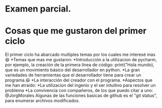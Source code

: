 # Examen parcial. 
 # Cosas que me gustaron del primer ciclo
 El primer ciclo ha abarcado multiples temas por los cuales me interesé mas :laughing: 
 *Temas que mas me gustaron:
  *Introducción a la utilizacion de pycharm, por ejemplo, la creación de la primera línea de código: print("Hola mundo), que es un movimiento básico del desarrollador en python.
  *La gran variedades de herramientas que el desarrollador tiene para crear un programa.:smiley:
  *La interacción del creador con el programa.
*Aspectos que me han atraido:
 *La utilizacion del ingenio y el ser intuitivo para resolver un problema
 *La convivencia con compañeros, de los que puedo citar a uno: @JorgMorales
Algunas de las funciones basicas de github es el "git status", para enumerar archivos modificados. 

